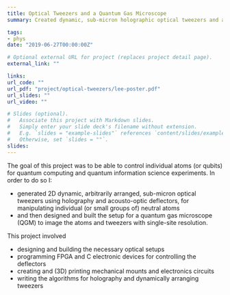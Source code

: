 ```yaml
---
title: Optical Tweezers and a Quantum Gas Microscope
summary: Created dynamic, sub-micron holographic optical tweezers and a Quantum Gas Microscope with sub-micron resolution in order to manipulate individual atoms (or qubits) for quantum computing and quantum information science experiments. This work won a William A. Lee Research award, and will be published soon.

tags:
- phys
date: "2019-06-27T00:00:00Z"

# Optional external URL for project (replaces project detail page).
external_link: ""

links:
url_code: ""
url_pdf: "project/optical-tweezers/lee-poster.pdf"
url_slides: ""
url_video: ""

# Slides (optional).
#   Associate this project with Markdown slides.
#   Simply enter your slide deck's filename without extension.
#   E.g. `slides = "example-slides"` references `content/slides/example-slides.md`.
#   Otherwise, set `slides = ""`.
slides:
---
```


The goal of this project was to be able to control individual atoms (or qubits) for quantum computing and quantum information science experiments. In order to do so I:
- generated 2D dynamic, arbitrarily arranged, sub-micron optical tweezers using holography and acousto-optic deflectors, for manipulating individual (or small groups of) neutral atoms
- and then designed and built the setup for a quantum gas microscope (QGM) to image the atoms and tweezers with single-site resolution.

This project involved
- designing and building the necessary optical setups
- programming FPGA and C electronic devices for controlling the deflectors
- creating and (3D) printing mechanical mounts and electronics circuits
- writing the algorithms for holography and dynamically arranging tweezers
